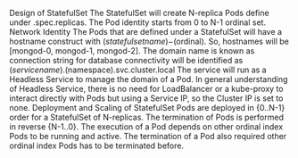 Design of StatefulSet
The StatefulSet will create N-replica Pods define under .spec.replicas. The Pod identity starts from 0 to N-1 ordinal set.
Network Identity
The Pods that are defined under a StatefulSet will have a hostname construct with $(statefulset name)-$(ordinal). So, hostnames will be [mongod-0, mongod-1, mongod-2].
The domain name is known as connection string for database connectivity will be identified as
 $(service name).$(namespace).svc.cluster.local
 The service will run as a Headless Service to manage the domain of a Pod. In general understanding of Headless Service, there is no need for LoadBalancer or a kube-proxy to interact directly with Pods but using a Service IP, so the Cluster IP is set to none.
 Deployment and Scaling of StatefulSet
Pods are deployed in {0..N-1} order for a StatefulSet of N-replicas.
The termination of Pods is performed in reverse {N-1..0}.
The execution of a Pod depends on other ordinal index Pods to be running and active.
The termination of a Pod also required other ordinal index Pods has to be terminated before.

